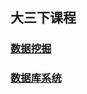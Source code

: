 ## 大三下课程
### [数据挖掘](https://github.com/nekowu/HFUT_CourseWork/tree/main/junior_second_term/Data_Mining)
### [数据库系统](https://github.com/nekowu/HFUT_CourseWork/tree/main/junior_second_term/Data_Base)

